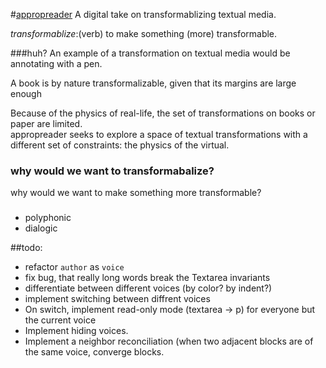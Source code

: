 #[appropreader](http://appropreader.sean.lee.mx)
A digital take on transformablizing textual media.

*transformablize*:(verb) to make something (more) transformable.

###huh?
An example of a transformation on textual media would be annotating with a pen.

A book is by nature transformalizable, given that its margins are large enough

Because of the physics of real-life, the set of transformations on books or paper are limited.
<br>
appropreader seeks to explore a space of textual transformations with a different set of constraints: the physics of the virtual.

### why would we want to transformabalize?
why would we want to make something more transformable?
###
- polyphonic
- dialogic

##todo:
- refactor `author` as `voice`
- fix bug, that really long words break the Textarea invariants
- differentiate between different voices (by color? by indent?)
- implement switching between diffrent voices
- On switch, implement read-only mode (textarea -> p) for everyone but the current voice
- Implement hiding voices.
- Implement a neighbor reconciliation (when two adjacent blocks are of the same voice, converge blocks.


